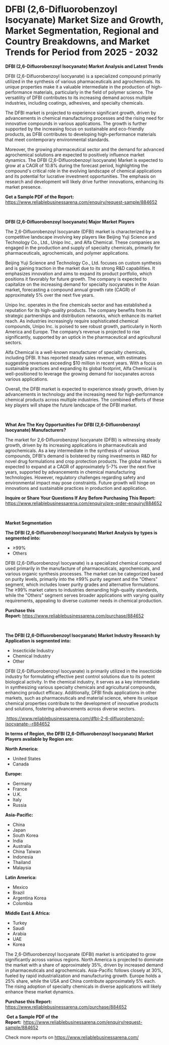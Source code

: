 <p><h1>DFBI (2,6-Difluorobenzoyl Isocyanate) Market Size and Growth, Market Segmentation, Regional and Country Breakdowns, and Market Trends for Period from 2025 -  2032</h1></p><p><strong>DFBI (2,6-Difluorobenzoyl Isocyanate) Market Analysis and Latest Trends</strong></p>
<p><p>DFBI (2,6-Difluorobenzoyl Isocyanate) is a specialized compound primarily utilized in the synthesis of various pharmaceuticals and agrochemicals. Its unique properties make it a valuable intermediate in the production of high-performance materials, particularly in the field of polymer science. The versatility of DFBI contributes to its increasing demand across multiple industries, including coatings, adhesives, and specialty chemicals.</p><p>The DFBI market is projected to experience significant growth, driven by advancements in chemical manufacturing processes and the rising need for innovative compounds in various applications. The growth is further supported by the increasing focus on sustainable and eco-friendly products, as DFBI contributes to developing high-performance materials that meet contemporary environmental standards. </p><p>Moreover, the growing pharmaceutical sector and the demand for advanced agrochemical solutions are expected to positively influence market dynamics. The DFBI (2,6-Difluorobenzoyl Isocyanate) Market is expected to grow at a CAGR of 10.8% during the forecast period, highlighting the compound's critical role in the evolving landscape of chemical applications and its potential for lucrative investment opportunities. The emphasis on research and development will likely drive further innovations, enhancing its market presence.</p></p>
<p><strong>Get a Sample PDF of the Report:&nbsp;</strong> <a href="https://www.reliablebusinessarena.com/enquiry/request-sample/884652?utm_campaign=1943&utm_medium=2&utm_source=Github&utm_content=ia&utm_term=01022025&utm_id=dfbi-26-difluorobenzoyl-isocyanate">https://www.reliablebusinessarena.com/enquiry/request-sample/884652</a></p>
<p>&nbsp;</p>
<p><strong>DFBI (2,6-Difluorobenzoyl Isocyanate) Major Market Players</strong></p>
<p><p>The 2,6-Difluorobenzoyl Isocyanate (DFBI) market is characterized by a competitive landscape involving key players like Beijing Yuji Science and Technology Co., Ltd., Unipo Inc., and Alfa Chemical. These companies are engaged in the production and supply of specialty chemicals, primarily for pharmaceuticals, agrochemicals, and polymer applications.</p><p>Beijing Yuji Science and Technology Co., Ltd. focuses on custom synthesis and is gaining traction in the market due to its strong R&D capabilities. It emphasizes innovation and aims to expand its product portfolio, which positions it favorably for future growth. The company is expected to capitalize on the increasing demand for specialty isocyanates in the Asian market, forecasting a compound annual growth rate (CAGR) of approximately 5% over the next five years.</p><p>Unipo Inc. operates in the fine chemicals sector and has established a reputation for its high-quality products. The company benefits from its strategic partnerships and distribution networks, which enhance its market reach. As industries increasingly require sophisticated chemical compounds, Unipo Inc. is poised to see robust growth, particularly in North America and Europe. The company’s revenue is projected to rise significantly, supported by an uptick in the pharmaceutical and agricultural sectors.</p><p>Alfa Chemical is a well-known manufacturer of specialty chemicals, including DFBI. It has reported steady sales revenue, with estimates suggesting revenues exceeding $10 million in recent years. With a focus on sustainable practices and expanding its global footprint, Alfa Chemical is well-positioned to leverage the growing demand for isocyanates across various applications.</p><p>Overall, the DFBI market is expected to experience steady growth, driven by advancements in technology and the increasing need for high-performance chemical products across multiple industries. The combined efforts of these key players will shape the future landscape of the DFBI market.</p></p>
<p>&nbsp;</p>
<p><strong>What Are The Key Opportunities For DFBI (2,6-Difluorobenzoyl Isocyanate) Manufacturers?</strong></p>
<p><p>The market for 2,6-Difluorobenzoyl Isocyanate (DFBI) is witnessing steady growth, driven by its increasing applications in pharmaceuticals and agrochemicals. As a key intermediate in the synthesis of various compounds, DFBI's demand is bolstered by rising investments in R&D for novel drug formulations and crop protection products. The global market is expected to expand at a CAGR of approximately 5-7% over the next five years, supported by advancements in chemical manufacturing technologies. However, regulatory challenges regarding safety and environmental impact may pose constraints. Future growth will hinge on innovations and sustainable practices in production and application.</p></p>
<p><strong>Inquire or Share Your Questions If Any Before Purchasing This Report:</strong> <a href="https://www.reliablebusinessarena.com/enquiry/pre-order-enquiry/884652?utm_campaign=1943&utm_medium=2&utm_source=Github&utm_content=ia&utm_term=01022025&utm_id=dfbi-26-difluorobenzoyl-isocyanate">https://www.reliablebusinessarena.com/enquiry/pre-order-enquiry/884652</a></p>
<p>&nbsp;</p>
<p><strong>Market Segmentation</strong></p>
<p><strong>The DFBI (2,6-Difluorobenzoyl Isocyanate) Market Analysis by types is segmented into:</strong></p>
<p><ul><li>≥99%</li><li>Others</li></ul></p>
<p><p>DFBI (2,6-Difluorobenzoyl Isocyanate) is a specialized chemical compound used primarily in the manufacture of pharmaceuticals, agrochemicals, and various organic synthesis processes. The market can be categorized based on purity levels, primarily into the ≥99% purity segment and the "Others" segment, which includes lower purity grades and alternative formulations. The ≥99% market caters to industries demanding high-quality standards, while the "Others" segment serves broader applications with varying quality requirements, appealing to diverse customer needs in chemical production.</p></p>
<p><strong>Purchase this Report:&nbsp;</strong><a href="https://www.reliablebusinessarena.com/purchase/884652?utm_campaign=1943&utm_medium=2&utm_source=Github&utm_content=ia&utm_term=01022025&utm_id=dfbi-26-difluorobenzoyl-isocyanate">https://www.reliablebusinessarena.com/purchase/884652</a></p>
<p>&nbsp;</p>
<p><strong>The DFBI (2,6-Difluorobenzoyl Isocyanate) Market Industry Research by Application is segmented into:</strong></p>
<p><ul><li>Insecticide Industry</li><li>Chemical Industry</li><li>Other</li></ul></p>
<p><p>DFBI (2,6-Difluorobenzoyl Isocyanate) is primarily utilized in the insecticide industry for formulating effective pest control solutions due to its potent biological activity. In the chemical industry, it serves as a key intermediate in synthesizing various specialty chemicals and agricultural compounds, enhancing product efficacy. Additionally, DFBI finds applications in other markets, such as pharmaceuticals and material science, where its unique chemical properties contribute to the development of innovative products and solutions, fostering advancements across diverse sectors.</p></p>
<p><a href="https://www.reliablebusinessarena.com/dfbi-2-6-difluorobenzoyl-isocyanate--r884652?utm_campaign=1943&utm_medium=2&utm_source=Github&utm_content=ia&utm_term=01022025&utm_id=dfbi-26-difluorobenzoyl-isocyanate">&nbsp;https://www.reliablebusinessarena.com/dfbi-2-6-difluorobenzoyl-isocyanate--r884652</a></p>
<p><strong>In terms of Region, the DFBI (2,6-Difluorobenzoyl Isocyanate) Market Players available by Region are:</strong></p>
<p>
    <p> <strong> North America: </strong>
        <ul>
            <li>United States</li>
            <li>Canada</li>
        </ul>
        </p> 
    <p> <strong> Europe: </strong>
        <ul>
            <li>Germany</li>
            <li>France</li>
            <li>U.K.</li>
            <li>Italy</li>
            <li>Russia</li>
        </ul>
        </p> 
    <p> <strong> Asia-Pacific: </strong>
        <ul>
            <li>China</li>
            <li>Japan</li>
            <li>South Korea</li>
            <li>India</li>
            <li>Australia</li>
            <li>China Taiwan</li>
            <li>Indonesia</li>
            <li>Thailand</li>
            <li>Malaysia</li>
        </ul>
        </p> 
    <p> <strong> Latin America: </strong>
        <ul>
            <li>Mexico</li>
            <li>Brazil</li>
            <li>Argentina Korea</li>
            <li>Colombia</li>
        </ul>
        </p> 
    <p> <strong> Middle East & Africa: </strong>
        <ul>
            <li>Turkey</li>
            <li>Saudi</li>
            <li>Arabia</li>
            <li>UAE</li>
            <li>Korea</li>
        </ul>
    </p>
    </p>
<p><p>The 2,6-Difluorobenzoyl Isocyanate (DFBI) market is anticipated to grow significantly across various regions. North America is projected to dominate the market with a share of approximately 35%, driven by increased demand in pharmaceuticals and agrochemicals. Asia-Pacific follows closely at 30%, fueled by rapid industrialization and manufacturing growth. Europe holds a 25% share, while the USA and China contribute approximately 5% each. The rising adoption of specialty chemicals in diverse applications will likely enhance these market dynamics.</p></p>
<p><strong>Purchase this Report: </strong><a href="https://www.reliablebusinessarena.com/purchase/884652?utm_campaign=1943&utm_medium=2&utm_source=Github&utm_content=ia&utm_term=01022025&utm_id=dfbi-26-difluorobenzoyl-isocyanate">https://www.reliablebusinessarena.com/purchase/884652</a></p>
<p>&nbsp;<strong>Get a Sample PDF of the Report:&nbsp;&nbsp;</strong><a href="https://www.reliablebusinessarena.com/enquiry/request-sample/884652?utm_campaign=1943&utm_medium=2&utm_source=Github&utm_content=ia&utm_term=01022025&utm_id=dfbi-26-difluorobenzoyl-isocyanate">https://www.reliablebusinessarena.com/enquiry/request-sample/884652</a></p>
<p><strong></strong></p>
<p>Check more reports on <a href="https://www.reliablebusinessarena.com/?utm_campaign=1943&utm_medium=2&utm_source=Github&utm_content=ia&utm_term=01022025&utm_id=dfbi-26-difluorobenzoyl-isocyanate">https://www.reliablebusinessarena.com/</a></p>